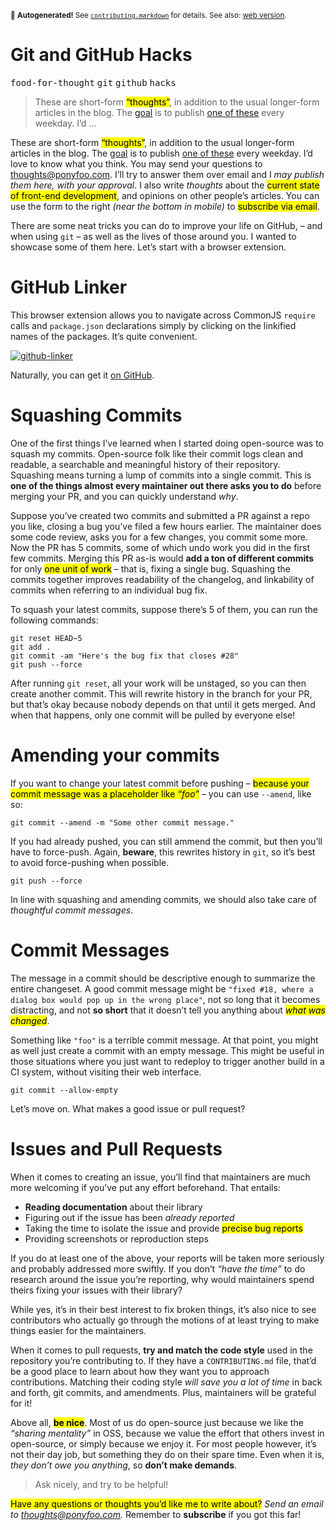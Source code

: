 <sub>&#x1F6A8; <strong>Autogenerated!</strong> See <a href="https://github.com/ponyfoo/articles/tree/master/contributing.markdown"><code>contributing.markdown</code></a> for details. See also: <a href="https://ponyfoo.com/articles/git-github-hacks">web version</a>.</sub>

<a href="https://ponyfoo.com/articles/git-github-hacks"><div></div></a>

<h1>Git and GitHub Hacks</h1>

<p><kbd>food-for-thought</kbd> <kbd>git</kbd> <kbd>github</kbd> <kbd>hacks</kbd></p>

<blockquote><p>These are short-form <mark class="md-mark">&#x201C;thoughts&#x201D;</mark>, in addition to the usual longer-form articles in the blog. The <a href="https://ponyfoo.com/articles/food-for-thought-begins">goal</a> is to publish <a href="https://ponyfoo.com/articles/tagged/food-for-thought">one of these</a> every weekday. I&#x2019;d &#x2026;</p></blockquote>

<div><p>These are short-form <mark class="md-mark">&#x201C;thoughts&#x201D;</mark>, in addition to the usual longer-form articles in the blog. The <a href="https://ponyfoo.com/articles/food-for-thought-begins">goal</a> is to publish <a href="https://ponyfoo.com/articles/tagged/food-for-thought">one of these</a> every weekday. I&#x2019;d love to know what you think. You may send your questions to <a href="mailto:thoughts@ponyfoo.com">thoughts@ponyfoo.com</a>. I&#x2019;ll try to answer them over email and I <em>may publish them here, with your approval</em>. I also write <em>thoughts</em> about the <mark class="md-mark">current state of front-end development</mark>, and opinions on other people&#x2019;s articles. You can use the form to the right <em>(near the bottom in mobile)</em> to <mark class="md-mark">subscribe via email</mark>.</p></div>

<div></div>

<div><p>There are some neat tricks you can do to improve your life on GitHub, &#x2013; and when using <code class="md-code md-code-inline">git</code> &#x2013; as well as the lives of those around you. I wanted to showcase some of them here. Let&#x2019;s start with a browser extension.</p> <h1 id="github-linker">GitHub Linker</h1> <p>This browser extension allows you to navigate across CommonJS <code class="md-code md-code-inline">require</code> calls and <code class="md-code md-code-inline">package.json</code> declarations simply by clicking on the linkified names of the packages. It&#x2019;s quite convenient.</p> <p><a href="https://github.com/github-linker/chrome-extension" target="_blank"><img src="https://i.imgur.com/ARH7d4Q.gif" alt="github-linker"></a></p> <p>Naturally, you can get it <a href="https://github.com/github-linker/chrome-extension" target="_blank">on GitHub</a>.</p></div>

<div><h1 id="squashing-commits">Squashing Commits</h1> <p>One of the first things I&#x2019;ve learned when I started doing open-source was to squash my commits. Open-source folk like their commit logs clean and readable, a searchable and meaningful history of their repository. Squashing means turning a lump of commits into a single commit. This is <strong>one of the things almost every maintainer out there asks you to do</strong> before merging your PR, and you can quickly understand <em>why</em>.</p> <p>Suppose you&#x2019;ve created two commits and submitted a <a aria-label="pull request">PR</a> against a repo you like, closing a bug you&#x2019;ve filed a few hours earlier. The maintainer does some code review, asks you for a few changes, you commit some more. Now the PR has 5 commits, some of which undo work you did in the first few commits. Merging this PR as-is would <strong>add a ton of different commits</strong> for only <mark class="md-mark">one unit of work</mark> &#x2013; that is, fixing a single bug. Squashing the commits together improves readability of the changelog, and linkability of commits when referring to an individual bug fix.</p> <p>To squash your latest commits, suppose there&#x2019;s 5 of them, you can run the following commands:</p> <pre class="md-code-block"><code class="md-code md-lang-bash">git reset HEAD~<span class="md-code-number">5</span>
git add .
git commit -am <span class="md-code-string">&quot;Here&apos;s the bug fix that closes #28&quot;</span>
git push --force
</code></pre> <p>After running <code class="md-code md-code-inline">git reset</code>, all your work will be unstaged, so you can then create another commit. This will rewrite history in the branch for your PR, but that&#x2019;s okay because nobody depends on that until it gets merged. And when that happens, only one commit will be pulled by everyone else!</p> <h1 id="amending-your-commits">Amending your commits</h1> <p>If you want to change your latest commit before pushing &#x2013; <mark class="md-mark">because your commit message was a placeholder like <em>&#x201C;foo&#x201D;</em></mark> &#x2013; you can use <code class="md-code md-code-inline">--amend</code>, like so:</p> <pre class="md-code-block"><code class="md-code md-lang-bash">git commit --amend -m <span class="md-code-string">&quot;Some other commit message.&quot;</span>
</code></pre> <p>If you had already pushed, you can still ammend the commit, but then you&#x2019;ll have to force-push. Again, <strong>beware</strong>, this rewrites history in <code class="md-code md-code-inline">git</code>, so it&#x2019;s best to avoid force-pushing when possible.</p> <pre class="md-code-block"><code class="md-code md-lang-bash">git push --force
</code></pre> <p>In line with squashing and amending commits, we should also take care of <em>thoughtful commit messages</em>.</p> <h1 id="commit-messages">Commit Messages</h1> <p>The message in a commit should be descriptive enough to summarize the entire changeset. A good commit message might be <code class="md-code md-code-inline">&quot;fixed #18, where a dialog box would pop up in the wrong place&quot;</code>, not so long that it becomes distracting, and not <strong>so short</strong> that it doesn&#x2019;t tell you anything about <mark class="md-mark"><em>what was changed</em></mark>.</p> <p>Something like <code class="md-code md-code-inline">&quot;foo&quot;</code> is a terrible commit message. At that point, you might as well just create a commit with an empty message. This might be useful in those situations where you just want to redeploy to trigger another build in a CI system, without visiting their web interface.</p> <pre class="md-code-block"><code class="md-code md-lang-bash">git commit --allow-empty
</code></pre> <p>Let&#x2019;s move on. What makes a good issue or pull request?</p> <h1 id="issues-and-pull-requests">Issues and Pull Requests</h1> <p>When it comes to creating an issue, you&#x2019;ll find that maintainers are much more welcoming if you&#x2019;ve put any effort beforehand. That entails:</p> <ul> <li><strong>Reading documentation</strong> about their library</li> <li>Figuring out if the issue has been <em>already reported</em></li> <li>Taking the time to isolate the issue and provide <mark class="md-mark">precise bug reports</mark></li> <li>Providing screenshots or reproduction steps</li> </ul> <p>If you do at least one of the above, your reports will be taken more seriously and probably addressed more swiftly. If you don&#x2019;t <em>&#x201C;have the time&#x201D;</em> to do research around the issue you&#x2019;re reporting, why would maintainers spend theirs fixing your issues with their library?</p> <p>While yes, it&#x2019;s in their best interest to fix broken things, it&#x2019;s also nice to see contributors who actually go through the motions of at least trying to make things easier for the maintainers.</p> <p>When it comes to pull requests, <strong>try and match the code style</strong> used in the repository you&#x2019;re contributing to. If they have a <code class="md-code md-code-inline">CONTRIBUTING.md</code> file, that&#x2019;d be a good place to learn about how they want you to approach contributions. Matching their coding style <em>will save you a lot of time</em> in back and forth, git commits, and amendments. Plus, maintainers will be grateful for it!</p> <p>Above all, <mark class="md-mark"><strong>be nice</strong></mark>. Most of us do open-source just because we like the <em>&#x201C;sharing mentality&#x201D;</em> in OSS, because we value the effort that others invest in open-source, or simply because we enjoy it. For most people however, it&#x2019;s not their day job, but something they do on their spare time. Even when it is, <em>they don&#x2019;t owe you anything</em>, so <strong>don&#x2019;t make demands</strong>.</p> <blockquote> <p>Ask nicely, and try to be helpful!</p> </blockquote> <p><mark class="md-mark">Have any questions or thoughts you&#x2019;d like me to write about?</mark> <em>Send an email to <a href="mailto:thoughts@ponyfoo.com" aria-label="Send me your questions and feedback!">thoughts@ponyfoo.com</a>.</em> Remember to <strong>subscribe</strong> if you got this far!</p></div>
